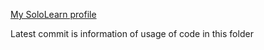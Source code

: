 <a href="https://www.sololearn.com/profile/30780921">My SoloLearn profile</a>
<p>Latest commit is information of usage of code in this folder</p>
